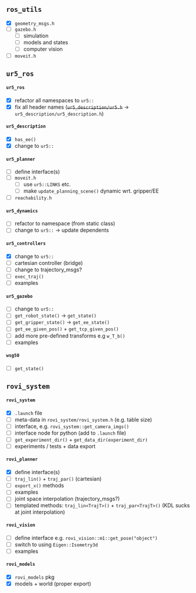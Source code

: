## `ros_utils`

- [x] `geometry_msgs.h`
- [ ] `gazebo.h`
  - [ ] simulation
  - [ ] models and states
  - [ ] computer vision
- [ ] `moveit.h`

## `ur5_ros`

#### `ur5_ros`

- [x] refactor all namespaces to `ur5::`
- [x] fix all header names (~~`ur5_description/ur5.h`~~ → `ur5_description/ur5_description.h`)

#### `ur5_description`

- [x] `has_ee()`
- [x] change to `ur5::`

#### `ur5_planner`

- [ ] define interface(s)
- [ ] `moveit.h`
	- [ ] use `ur5::LINKS` etc.
	- [ ] make `update_planning_scene()` dynamic wrt. gripper/EE
- [ ] `reachability.h`

#### `ur5_dynamics`

- [ ] refactor to namespace (from static class)
- [ ] change to `ur5::` → update dependents

#### `ur5_controllers`

- [x] change to `ur5::`
- [ ] cartesian controller (bridge)
- [ ] change to trajectory_msgs?
- [ ] `exec_traj()`
- [ ] examples

#### `ur5_gazebo`

- [ ] change to `ur5::`
- [ ] `get_robot_state()` → `get_state()`
- [ ] `get_gripper_state()` → `get_ee_state()`
- [ ] `get_ee_given_pos()` + `get_tcp_given_pos()`
- [ ] add more pre-defined transforms e.g `w_T_b()`
- [ ] examples

#### `wsg50`

- [ ] `get_state()`

## `rovi_system`

#### `rovi_system`

- [x] `.launch` file
- [ ] meta-data in `rovi_system/rovi_system.h` (e.g. table size)
- [ ] interface, e.g. `rovi_system::get_camera_imgs()`
- [ ] interface node for python (add to `.launch` file)
- [ ] `get_experiment_dir()` + `get_data_dir(experiment_dir)`
- [ ] experiments / tests + data export

#### `rovi_planner`

- [x] define interface(s)
- [ ] `traj_lin()` + `traj_par()` (cartesian)
- [ ] `export_x()` methods
- [ ] examples
- [ ] joint space interpolation (trajectory_msgs?)
- [ ] templated methods: `traj_lin<TrajT>()` + `traj_par<TrajT>()` (KDL sucks at joint interpolation)

#### `rovi_vision`

- [ ] define interface e.g. `rovi_vision::m1::get_pose("object")`
- [ ] switch to using `Eigen::Isometry3d`
- [ ] examples

#### `rovi_models`

- [x] `rovi_models` pkg
- [x] models + world (proper export)
